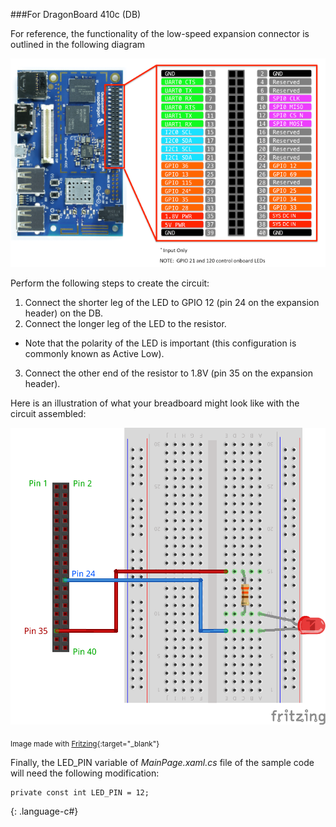 ###For DragonBoard 410c (DB)

For reference, the functionality of the low-speed expansion connector is outlined in the following diagram

![DragonBoard Low-Speed Expansion Connector](../../../images/PinMappings/DB_Pinout.png)

Perform the following steps to create the circuit:

1. Connect the shorter leg of the LED to GPIO 12 (pin 24 on the expansion header) on the DB.
2. Connect the longer leg of the LED to the resistor.
* Note that the polarity of the LED is important (this configuration is commonly known as Active Low).
3. Connect the other end of the resistor to 1.8V (pin 35 on the expansion header).

Here is an illustration of what your breadboard might look like with the circuit assembled:

![DragonBoard BreadBoard](../../../images/Blinky/breadboard_assembled_db_kit.png)

<sub>Image made with [Fritzing](http://fritzing.org/){:target="_blank"}</sub>

Finally, the LED_PIN variable of _MainPage.xaml.cs_ file of the sample code will need the following modification:

~~~
private const int LED_PIN = 12;
~~~
{: .language-c#}

